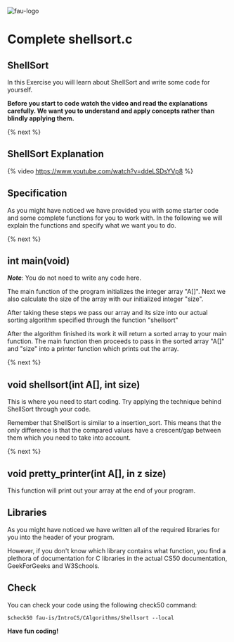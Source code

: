 ![fau-logo](https://www.fau.de/files/2016/02/fb-ww-logo-preview.jpg)
# Complete shellsort.c

## ShellSort
In this Exercise you will learn about ShellSort and write some code for yourself.

**Before you start to code watch the video and read the explanations carefully. We want you 
to understand and apply concepts rather than blindly applying them.**

{% next %}
## ShellSort Explanation
{% video https://www.youtube.com/watch?v=ddeLSDsYVp8 %}

## Specification
As you might have noticed we have provided you with some starter code and some
complete functions for you to work with. In the following we will explain the functions
and specify what we want you to do.

{% next %}

## int main(void)

***Note***: You do not need to write any code here.

The main function of the program initializes the integer array "A[]". Next
we also calculate the size of the array with our initialized integer "size".

After taking these steps we pass our array and its size into our actual sorting algorithm
specified through the function "shellsort"

After the algorithm finished its work it will return a sorted array to your main
function. The main function then proceeds to pass in the sorted array "A[]" and "size"
into a printer function which prints out the array. 

{% next %}

## void shellsort(int A[], int size)

This is where you need to start coding. Try applying the technique behind ShellSort 
through your code. 

Remember that ShellSort is similar to a insertion_sort. This means that the only
difference is that the compared values have a crescent/gap between them which you need
to take into account.

{% next %}

## void pretty_printer(int A[], in z size)

This function will print out your array at the end of your program.

## Libraries
As you might have noticed we have written all of the required libraries for you into the header
of your program.

However, if you don't know which library contains what function, you find a plethora of documentation for
C libraries in the actual CS50 documentation, GeekForGeeks and W3Schools.

## Check 

You can check your code using the following check50 command:

~~~
$check50 fau-is/IntroCS/CAlgorithms/Shellsort --local
~~~

**Have fun coding!**